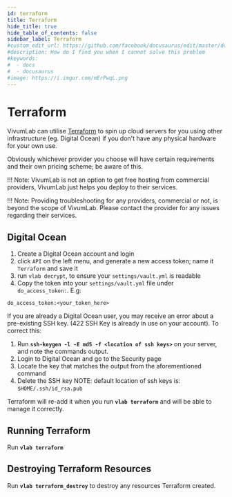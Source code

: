 ```yaml
---
id: terraform
title: Terraform
hide_title: true
hide_table_of_contents: false
sidebar_label: Terraform
#custom_edit_url: https://github.com/facebook/docusaurus/edit/master/docs/api-doc-markdown.md
#description: How do I find you when I cannot solve this problem
#keywords:
#  - docs
#  - docusaurus
#image: https://i.imgur.com/mErPwqL.png
---
```


# Terraform

VivumLab can utilise [Terraform](https://duckduckgo.com/?q=terraform) to spin up cloud servers for you using other infrastructure (eg. Digital Ocean) if you don't have any physical hardware for your own use.

Obviously whichever provider you choose will have certain requirements and their own pricing scheme; be aware of this.

!!! Note: VivumLab is not an option to get free hosting from commercial providers, VivumLab just helps you deploy to their services.

!!! Note: Providing troubleshooting for any providers, commercial or not, is beyond the scope of VivumLab. Please contact the provider for any issues regarding their services.

## Digital Ocean

1. Create a Digital Ocean account and login
2. click `API` on the left menu, and generate a new access token; name it `Terraform` and save it
3. run `vlab decrypt`, to ensure your `settings/vault.yml` is readable
4. Copy the token into your `settings/vault.yml` file under `do_access_token:`. E.g:
```
do_access_token:<your_token_here>
```

If you are already a Digital Ocean user, you may receive an error about a pre-existing SSH key.
(422 SSH Key is already in use on your account).
To correct this:
1. Run **`ssh-keygen -l -E md5 -f <location of ssh keys>`** on your server, and note the commands output.
2. Login to Digital Ocean and go to the Security page
3. Locate the key that matches the output from the aforementioned command
4. Delete the SSH key
NOTE: default location of ssh keys is: `$HOME/.ssh/id_rsa.pub`

Terraform will re-add it when you run **`vlab terraform`** and will be able to manage it correctly.

## Running Terraform

Run **`vlab terraform`**

## Destroying Terraform Resources

Run **`vlab terraform_destroy`** to destroy any resources Terraform created.
